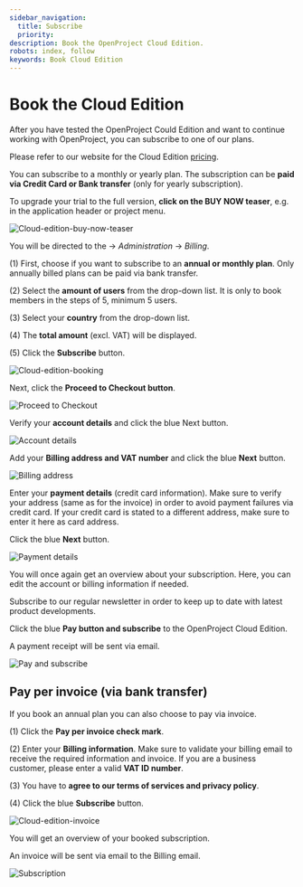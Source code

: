 ```yaml
---
sidebar_navigation:
  title: Subscribe
  priority:
description: Book the OpenProject Cloud Edition.
robots: index, follow
keywords: Book Cloud Edition
---
```

# Book the Cloud Edition

After you have tested the OpenProject Could Edition and want to continue working with OpenProject, you can subscribe to one of our plans.

Please refer to our website for the Cloud Edition [pricing](https://www.openproject.org/pricing/).

You can subscribe to a monthly or yearly plan. The subscription can be **paid via Credit Card or Bank transfer** (only for yearly subscription).



To upgrade your trial to the full version, **click on the BUY NOW teaser**, e.g. in the application header or project menu.

![Cloud-edition-buy-now-teaser](Cloud-edition-buy-now-teaser.png)

You will be directed to the -> *Administration* -> *Billing*.

(1) First, choose if you want to subscribe to an **annual or monthly plan**. Only annually billed plans can be paid via bank transfer.

(2) Select the **amount of users** from the drop-down list. It is only to book members in the steps of 5, minimum 5 users.

(3) Select your **country** from the drop-down list.

(4) The **total amount** (excl. VAT) will  be displayed.

(5) Click the **Subscribe** button.

![Cloud-edition-booking](Cloud-edition-booking.png)

Next, click the **Proceed to Checkout button**.

![Proceed to Checkout](image-20200115140341853.png)

Verify your **account details** and click the blue Next button.

![Account details](image-20200115140444053.png)

Add your **Billing address and VAT number** and click the blue **Next** button.

![Billing address](image-20200115140630463.png)

Enter your **payment details** (credit card information). Make sure to verify your address (same as for the invoice) in order to avoid payment failures via credit card. If your credit card is stated to a different address, make sure to enter it here as card address.

Click the blue **Next** button.

![Payment details](image-20200115140927046.png)

You will once again get an overview about your subscription. 
Here, you can edit the account or billing information if needed.

Subscribe to our regular newsletter in order to keep up to date with latest product developments.

Click the blue **Pay button and subscribe** to the OpenProject Cloud Edition.

A payment receipt will be sent via email.

![Pay and subscribe](image-20200115141131383.png)

## Pay per invoice (via bank transfer)

If you book an annual plan you can also choose to pay via invoice.

(1) Click the **Pay per invoice check mark**.

(2) Enter your **Billing information**. Make sure to validate your billing email to receive the required information and invoice.
If you are a business customer, please enter a valid **VAT ID number**.

(3) You have to **agree to our terms of services and privacy policy**.

(4) Click the blue **Subscribe** button.

 ![Cloud-edition-invoice](Cloud-edition-invoice.png)

You will get an overview of your booked subscription.

An invoice will be sent via email to the Billing email.

![Subscription](image-20200115141724205.png)